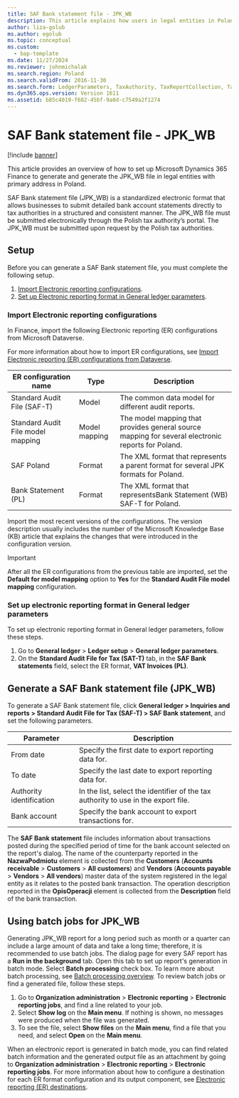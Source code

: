```yaml
---
title: SAF Bank statement file - JPK_WB
description: This article explains how users in legal entities in Poland can generate a SAF Bank statement file - JPK_WB in XML format.
author: liza-golub
ms.author: egolub
ms.topic: conceptual
ms.custom: 
  - bap-template
ms.date: 11/27/2024
ms.reviewer: johnmichalak
ms.search.region: Poland
ms.search.validFrom: 2016-11-30
ms.search.form: LedgerParameters, TaxAuthority, TaxReportCollection, TaxTable
ms.dyn365.ops.version: Version 1611
ms.assetid: b85c4019-f682-45bf-9a0d-c7549a2f1274
---
```


# SAF Bank statement file - JPK_WB

[!include [banner](../../includes/banner.md)]

This article provides an overview of how to set up Microsoft Dynamics 365 Finance to generate and generate the JPK_WB file in legal entities with primary address in Poland.

SAF Bank statement file (JPK_WB) is a standardized electronic format that allows businesses to submit detailed bank account statements directly to tax authorities in a structured and consistent manner. The JPK_WB file must be submitted electronically through the Polish tax authority’s portal. The JPK_WB must be submitted upon request by the Polish tax authorities. 

## Setup

Before you can generate a SAF Bank statement file, you must complete the following setup.

1. [Import Electronic reporting configurations](#er-import).
1. [Set up Electronic reporting format in General ledger parameters](#er-format-setup).

### <a id="er-import"></a> Import Electronic reporting configurations

In Finance, import the following Electronic reporting (ER) configurations from Microsoft Dataverse.

For more information about how to import ER configurations, see [Import Electronic reporting (ER) configurations from Dataverse](../../localizations/global/workspace/gsw-import-er-config-dataverse.md).

| ER configuration name       | Type          | Description |
|-----------------------------|---------------|-------------|
| Standard Audit File (SAF-T) | Model         | The common data model for different audit reports. |
| Standard Audit File model mapping | Model mapping | The model mapping that provides general source mapping for several electronic reports for Poland. |
| SAF Poland                  | Format        | The XML format that represents a parent format for several JPK formats for Poland. |
| Bank Statement (PL)         | Format        | The XML format that representsBank Statement (WB) SAF-T for Poland. |

Import the most recent versions of the configurations. 
The version description usually includes the number of the Microsoft Knowledge Base (KB) article that explains the changes that were introduced in the configuration version.

> [!IMPORTANT]
> After all the ER configurations from the previous table are imported, set the **Default for model mapping** option to **Yes** for the **Standard Audit File model mapping** configuration.

### <a id="er-format-setup"></a> Set up electronic reporting format in General ledger parameters
To set up electronic reporting format in General ledger parameters, follow these steps.
1. Go to **General ledger** > **Ledger setup** > **General ledger parameters**.
1. On the **Standard Audit File for Tax (SAT-T)** tab, in the **SAF Bank statements** field, select the ER format, **VAT Invoices (PL)**. 

## <a id="jpk-wb"></a>Generate a SAF Bank statement file (JPK_WB)

To generate a SAF Bank statement file, click **General ledger > Inquiries and reports > Standard Audit File for Tax (SAF-T) > SAF Bank statement**, and set the following parameters.

| Parameter                | Description                                                                        |
|--------------------------|------------------------------------------------------------------------------------|
| From date                | Specify the first date to export reporting data for.                               |
| To date                  | Specify the last date to export reporting data for.                                |
| Authority identification | In the list, select the identifier of the tax authority to use in the export file. |
| Bank account             | Specify the bank account to export transactions for.                               |

The **SAF Bank statement** file includes information about transactions posted during the specified period of time for the bank account selected on the report's dialog. The name of the counterparty reported in the **NazwaPodmiotu** element is collected from the **Customers** (**Accounts receivable** > **Customers** > **All customers**) and **Vendors** (**Accounts payable** > **Vendors** > **All vendors**) master data of the system registered in the legal entity as it relates to the posted bank transaction. The operation description reported in the **OpisOperacji** element is collected from the **Description** field of the bank transaction.

## Using batch jobs for JPK_WB

Generating JPK_WB report for a long period such as month or a quarter can include a large amount of data and take a long time; therefore, it is recommended to use batch jobs. 
The dialog page for every SAF report has a **Run in the background** tab. 
Open this tab to set up report's generation in batch mode. Select **Batch processing** check box. 
To learn more about batch processing, see [Batch processing overview](../../../fin-ops-core/dev-itpro/sysadmin/batch-processing-overview.md). 
To review batch jobs or find a generated file, follow these steps.
1. Go to **Organization administration** > **Electronic reporting** > **Electronic reporting jobs**, and find a line related to your job. 
1. Select **Show log** on the **Main menu**. If nothing is shown, no messages were produced when the file was generated. 
1. To see the file, select **Show files** on the **Main menu**, find a file that you need, and select **Open** on the **Main menu**.  

When an electronic report is generated in batch mode, you can find related batch information and the generated output file as an attachment by going to **Organization administration** \> **Electronic reporting** \> **Electronic reporting jobs**. 
For more information about how to configure a destination for each ER format configuration and its output component, see [Electronic reporting (ER) destinations](../../../fin-ops-core/dev-itpro/analytics/electronic-reporting-destinations.md).
